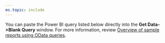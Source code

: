 ```yaml
---
ms.topic: include
---
```


You can paste the Power BI query listed below directly into the **Get Data->Blank Query** window. For more information, review [Overview of sample reports using OData queries](/azure/devops/report/powerbi/sample-odata-overview).
